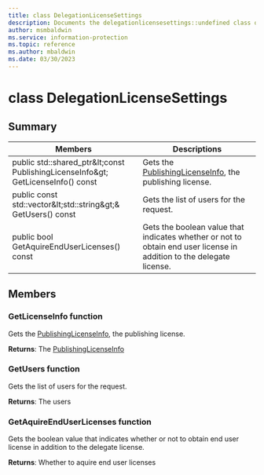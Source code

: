 ```yaml
---
title: class DelegationLicenseSettings 
description: Documents the delegationlicensesettings::undefined class of the Microsoft Information Protection (MIP) SDK.
author: msmbaldwin
ms.service: information-protection
ms.topic: reference
ms.author: mbaldwin
ms.date: 03/30/2023
---
```


# class DelegationLicenseSettings 
  
## Summary
 Members                        | Descriptions                                
--------------------------------|---------------------------------------------
public std::shared_ptr\&lt;const PublishingLicenseInfo\&gt; GetLicenseInfo() const  |  Gets the [PublishingLicenseInfo](class_mip_publishinglicenseinfo.md), the publishing license.
public const std::vector\&lt;std::string\&gt;& GetUsers() const  |  Gets the list of users for the request.
public bool GetAquireEndUserLicenses() const  |  Gets the boolean value that indicates whether or not to obtain end user license in addition to the delegate license.
  
## Members
  
### GetLicenseInfo function
Gets the [PublishingLicenseInfo](class_mip_publishinglicenseinfo.md), the publishing license.

  
**Returns**: The [PublishingLicenseInfo](class_mip_publishinglicenseinfo.md)
  
### GetUsers function
Gets the list of users for the request.

  
**Returns**: The users
  
### GetAquireEndUserLicenses function
Gets the boolean value that indicates whether or not to obtain end user license in addition to the delegate license.

  
**Returns**: Whether to aquire end user licenses